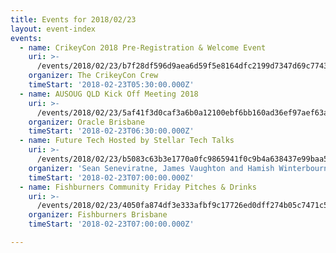 ```yaml
---
title: Events for 2018/02/23
layout: event-index
events:
  - name: CrikeyCon 2018 Pre-Registration & Welcome Event
    uri: >-
      /events/2018/02/23/b7f28df596d9aea6d59f5e8164dfc2199d7347d69c77430e14da39e3e607fb22
    organizer: The CrikeyCon Crew
    timeStart: '2018-02-23T05:30:00.000Z'
  - name: AUSOUG QLD Kick Off Meeting 2018
    uri: >-
      /events/2018/02/23/5af41f3d0caf3a6b0a12100ebf6bb160ad36ef97aef63aa6f501ecc7685b595a
    organizer: Oracle Brisbane
    timeStart: '2018-02-23T06:30:00.000Z'
  - name: Future Tech Hosted by Stellar Tech Talks
    uri: >-
      /events/2018/02/23/b5083c63b3e1770a0fc9865941f0c9b4a638437e99baa5e83dbe0d04690751a1
    organizer: 'Sean Seneviratne, James Vaughton and Hamish Winterbourn'
    timeStart: '2018-02-23T07:00:00.000Z'
  - name: Fishburners Community Friday Pitches & Drinks
    uri: >-
      /events/2018/02/23/4050fa874df3e333afbf9c17726ed0dff274b05c7471c58b2ca2cd824fa9a66f
    organizer: Fishburners Brisbane
    timeStart: '2018-02-23T07:00:00.000Z'

---
```

